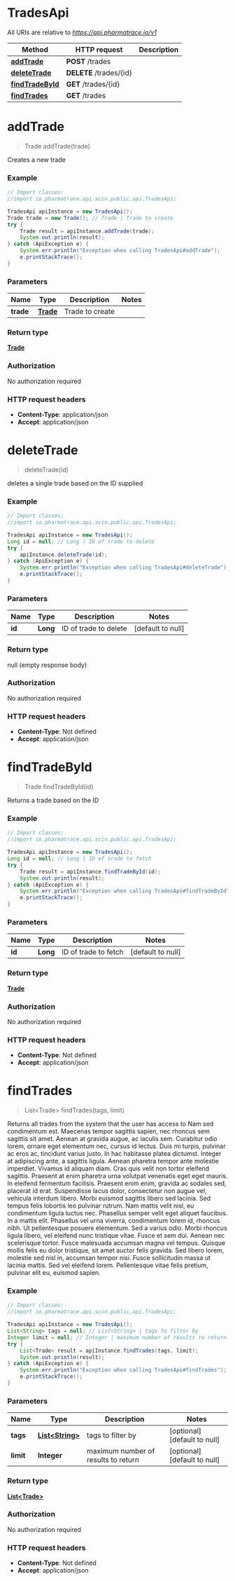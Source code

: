# TradesApi

All URIs are relative to *https://api.pharmatrace.io/v1*

Method | HTTP request | Description
------------- | ------------- | -------------
[**addTrade**](TradesApi.md#addTrade) | **POST** /trades | 
[**deleteTrade**](TradesApi.md#deleteTrade) | **DELETE** /trades/{id} | 
[**findTradeById**](TradesApi.md#findTradeById) | **GET** /trades/{id} | 
[**findTrades**](TradesApi.md#findTrades) | **GET** /trades | 


<a name="addTrade"></a>
# **addTrade**
> Trade addTrade(trade)



Creates a new trade

### Example
```java
// Import classes:
//import io.pharmatrace.api.scin.public.api.TradesApi;

TradesApi apiInstance = new TradesApi();
Trade trade = new Trade(); // Trade | Trade to create
try {
    Trade result = apiInstance.addTrade(trade);
    System.out.println(result);
} catch (ApiException e) {
    System.err.println("Exception when calling TradesApi#addTrade");
    e.printStackTrace();
}
```

### Parameters

Name | Type | Description  | Notes
------------- | ------------- | ------------- | -------------
 **trade** | [**Trade**](Trade.md)| Trade to create |

### Return type

[**Trade**](Trade.md)

### Authorization

No authorization required

### HTTP request headers

 - **Content-Type**: application/json
 - **Accept**: application/json

<a name="deleteTrade"></a>
# **deleteTrade**
> deleteTrade(id)



deletes a single trade based on the ID supplied

### Example
```java
// Import classes:
//import io.pharmatrace.api.scin.public.api.TradesApi;

TradesApi apiInstance = new TradesApi();
Long id = null; // Long | ID of trade to delete
try {
    apiInstance.deleteTrade(id);
} catch (ApiException e) {
    System.err.println("Exception when calling TradesApi#deleteTrade");
    e.printStackTrace();
}
```

### Parameters

Name | Type | Description  | Notes
------------- | ------------- | ------------- | -------------
 **id** | **Long**| ID of trade to delete | [default to null]

### Return type

null (empty response body)

### Authorization

No authorization required

### HTTP request headers

 - **Content-Type**: Not defined
 - **Accept**: application/json

<a name="findTradeById"></a>
# **findTradeById**
> Trade findTradeById(id)



Returns a trade based on the ID

### Example
```java
// Import classes:
//import io.pharmatrace.api.scin.public.api.TradesApi;

TradesApi apiInstance = new TradesApi();
Long id = null; // Long | ID of trade to fetch
try {
    Trade result = apiInstance.findTradeById(id);
    System.out.println(result);
} catch (ApiException e) {
    System.err.println("Exception when calling TradesApi#findTradeById");
    e.printStackTrace();
}
```

### Parameters

Name | Type | Description  | Notes
------------- | ------------- | ------------- | -------------
 **id** | **Long**| ID of trade to fetch | [default to null]

### Return type

[**Trade**](Trade.md)

### Authorization

No authorization required

### HTTP request headers

 - **Content-Type**: Not defined
 - **Accept**: application/json

<a name="findTrades"></a>
# **findTrades**
> List&lt;Trade&gt; findTrades(tags, limit)



Returns all trades from the system that the user has access to Nam sed condimentum est. Maecenas tempor sagittis sapien, nec rhoncus sem sagittis sit amet. Aenean at gravida augue, ac iaculis sem. Curabitur odio lorem, ornare eget elementum nec, cursus id lectus. Duis mi turpis, pulvinar ac eros ac, tincidunt varius justo. In hac habitasse platea dictumst. Integer at adipiscing ante, a sagittis ligula. Aenean pharetra tempor ante molestie imperdiet. Vivamus id aliquam diam. Cras quis velit non tortor eleifend sagittis. Praesent at enim pharetra urna volutpat venenatis eget eget mauris. In eleifend fermentum facilisis. Praesent enim enim, gravida ac sodales sed, placerat id erat. Suspendisse lacus dolor, consectetur non augue vel, vehicula interdum libero. Morbi euismod sagittis libero sed lacinia.  Sed tempus felis lobortis leo pulvinar rutrum. Nam mattis velit nisl, eu condimentum ligula luctus nec. Phasellus semper velit eget aliquet faucibus. In a mattis elit. Phasellus vel urna viverra, condimentum lorem id, rhoncus nibh. Ut pellentesque posuere elementum. Sed a varius odio. Morbi rhoncus ligula libero, vel eleifend nunc tristique vitae. Fusce et sem dui. Aenean nec scelerisque tortor. Fusce malesuada accumsan magna vel tempus. Quisque mollis felis eu dolor tristique, sit amet auctor felis gravida. Sed libero lorem, molestie sed nisl in, accumsan tempor nisi. Fusce sollicitudin massa ut lacinia mattis. Sed vel eleifend lorem. Pellentesque vitae felis pretium, pulvinar elit eu, euismod sapien. 

### Example
```java
// Import classes:
//import io.pharmatrace.api.scin.public.api.TradesApi;

TradesApi apiInstance = new TradesApi();
List<String> tags = null; // List<String> | tags to filter by
Integer limit = null; // Integer | maximum number of results to return
try {
    List<Trade> result = apiInstance.findTrades(tags, limit);
    System.out.println(result);
} catch (ApiException e) {
    System.err.println("Exception when calling TradesApi#findTrades");
    e.printStackTrace();
}
```

### Parameters

Name | Type | Description  | Notes
------------- | ------------- | ------------- | -------------
 **tags** | [**List&lt;String&gt;**](String.md)| tags to filter by | [optional] [default to null]
 **limit** | **Integer**| maximum number of results to return | [optional] [default to null]

### Return type

[**List&lt;Trade&gt;**](Trade.md)

### Authorization

No authorization required

### HTTP request headers

 - **Content-Type**: Not defined
 - **Accept**: application/json

